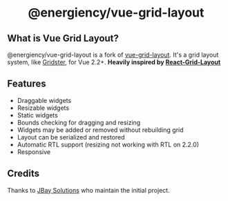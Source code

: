 <h1 align="center">@energiency/vue-grid-layout</h1>

## What is Vue Grid Layout?

@energiency/vue-grid-layout is a fork of [vue-grid-layout](https://github.com/jbaysolutions/vue-grid-layout). It's a grid layout system, like [Gridster](http://dsmorse.github.io/gridster.js/), for Vue 2.2+. **Heavily inspired by [React-Grid-Layout](https://github.com/STRML/react-grid-layout)**

## Features

* Draggable widgets
* Resizable widgets
* Static widgets
* Bounds checking for dragging and resizing
* Widgets may be added or removed without rebuilding grid
* Layout can be serialized and restored
* Automatic RTL support (resizing not working with RTL on 2.2.0)
* Responsive

## Credits

Thanks to <a href="https://www.jbaysolutions.com">JBay Solutions</a> who maintain the initial project.
